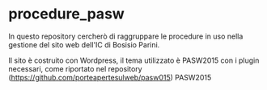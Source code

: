 # procedure_pasw
In questo repository cercherò di raggruppare le procedure in uso nella gestione del sito web dell'IC di Bosisio Parini.

Il sito è costruito con Wordpress, il tema utilizzato è PASW2015 con i plugin necessari, come riportato nel repository (https://github.com/porteapertesulweb/pasw015) PASW2015
